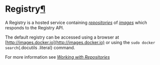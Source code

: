 Registry[¶](#registry "Permalink to this headline")
===================================================

A Registry is a hosted service containing
[*repositories*](../repository/#repository-def) of
[*images*](../image/#image-def) which responds to the Registry API.

The default registry can be accessed using a browser at
[http://images.docker.io](http://images.docker.io) or using the
`sudo docker search`{.docutils .literal} command.

For more information see [*Working with
Repositories*](../../use/workingwithrepository/#working-with-the-repository)
